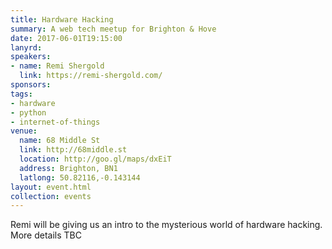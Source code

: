 ```yaml
---
title: Hardware Hacking
summary: A web tech meetup for Brighton & Hove
date: 2017-06-01T19:15:00
lanyrd: 
speakers:
- name: Remi Shergold
  link: https://remi-shergold.com/
sponsors:
tags:
- hardware
- python
- internet-of-things
venue:
  name: 68 Middle St
  link: http://68middle.st
  location: http://goo.gl/maps/dxEiT
  address: Brighton, BN1
  latlong: 50.82116,-0.143144
layout: event.html
collection: events
---
```


Remi will be giving us an intro to the mysterious world of hardware hacking. More details TBC 
